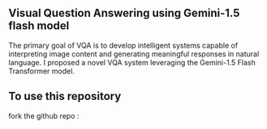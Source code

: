 ## Visual Question Answering using Gemini-1.5 flash model
The primary goal of VQA is to develop intelligent systems capable of interpreting image content and generating meaningful responses in natural language. I proposed a novel VQA system leveraging the Gemini-1.5 Flash Transformer model.

## To use this repository
fork the github repo : 
